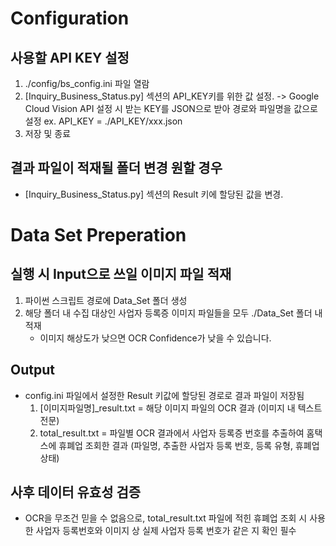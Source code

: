 # Configuration
## 사용할 API KEY 설정
1. ./config/bs_config.ini 파일 열람
2. [Inquiry_Business_Status.py] 섹션의 API_KEY키를 위한 값 설정.
   -> Google Cloud Vision API 설정 시 받는 KEY를 JSON으로 받아 경로와 파일명을 값으로 설정
   ex. API_KEY = ./API_KEY/xxx.json
3. 저장 및 종료

## 결과 파일이 적재될 폴더 변경 원할 경우
- [Inquiry_Business_Status.py] 섹션의 Result 키에 할당된 값을 변경.


# Data Set Preperation
## 실행 시 Input으로 쓰일 이미지 파일 적재
1. 파이썬 스크립트 경로에 Data_Set 폴더 생성
2. 해당 폴더 내 수집 대상인 사업자 등록증 이미지 파일들을 모두 ./Data_Set 폴더 내 적재
   * 이미지 해상도가 낮으면 OCR Confidence가 낮을 수 있습니다.

## Output
- config.ini 파일에서 설정한 Result 키값에 할당된 경로로 결과 파일이 저장됨
  1. [이미지파일명]_result.txt = 해당 이미지 파일의 OCR 결과 (이미지 내 텍스트 전문)
  2. total_result.txt = 파일별 OCR 결과에서 사업자 등록증 번호를 추출하여 홈택스에 휴폐업 조회한 결과
                        (파일명, 추출한 사업자 등록 번호, 등록 유형, 휴폐업 상태)


## 사후 데이터 유효성 검증
- OCR을 무조건 믿을 수 없음으로, total_result.txt 파일에 적힌 휴폐업 조회 시 사용한 사업자 등록번호와 
  이미지 상 실제 사업자 등록 번호가 같은 지 확인 필수

